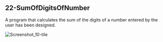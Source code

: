 ## 22-SumOfDigitsOfNumber
A program that calculates the sum of the digits of a number entered by the user has been designed.

![Screenshot_10-tile](https://user-images.githubusercontent.com/57245919/130099527-94441111-dd28-47a5-b162-012da2ef2314.jpg)
